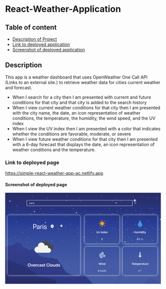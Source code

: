 # React-Weather-Application

## Table of content

- [Description of Project](#description)
- [Link to deployed application](#link-to-deployed-page)
- [Screenshot of deployed application](#screenshot-of-deployed-page)
## Description

This app is a weather dashboard that uses OpenWeather One Call API (Links to an external site.) to retrieve weather data for cities current weather and forecast.

- When I search for a city then I am presented with current and future conditions for that city and that city is added to the search history
- When I view current weather conditions for that city then I am presented with the city name, the date, an icon representation of weather conditions, the temperature, the humidity, the wind speed, and the UV index
- When I view the UV index then I am presented with a color that indicates whether the conditions are favorable, moderate, or severe
- When I view future weather conditions for that city then I am presented with a 6-day forecast that displays the date, an icon representation of weather conditions and the temperature.


### Link to deployed page

https://simple-react-weather-app-ac.netlify.app

#### Screenshot of deployed page

![Screenshot of deployed page](src/images/deployedApp.png)
